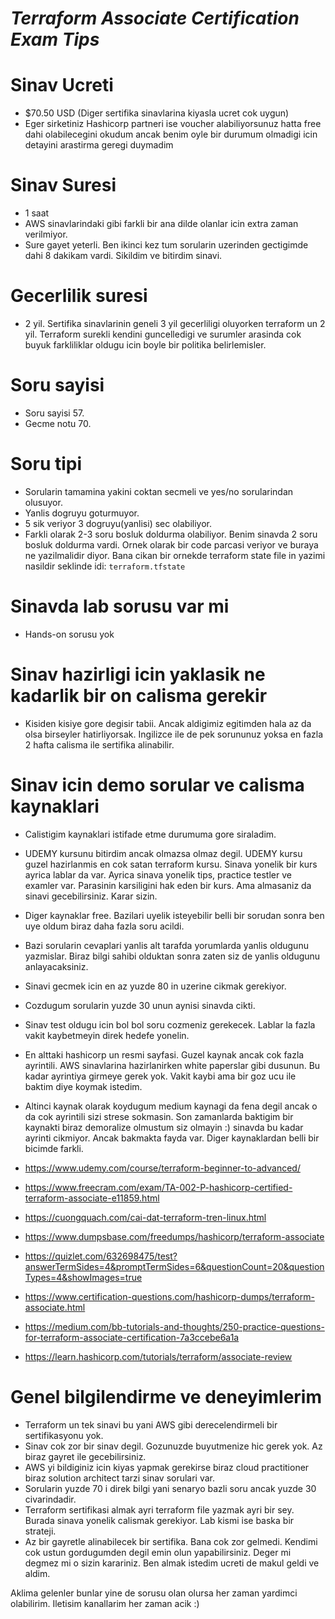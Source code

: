 # ***Terraform Associate Certification Exam Tips***

# Sinav Ucreti
- $70.50 USD (Diger sertifika sinavlarina kiyasla ucret cok uygun)
- Eger sirketiniz Hashicorp partneri ise voucher alabiliyorsunuz hatta free dahi olabilecegini okudum ancak benim oyle bir durumum olmadigi icin detayini arastirma geregi duymadim

# Sinav Suresi
- 1 saat
- AWS sinavlarindaki gibi farkli bir ana dilde olanlar icin extra zaman verilmiyor.
- Sure gayet yeterli. Ben ikinci kez tum sorularin uzerinden gectigimde dahi 8 dakikam vardi. Sikildim ve bitirdim sinavi.

# Gecerlilik suresi
- 2 yil. Sertifika sinavlarinin geneli 3 yil gecerliligi oluyorken terraform un 2 yil. Terraform surekli kendini guncelledigi ve surumler arasinda cok buyuk farkliliklar oldugu icin boyle bir politika belirlemisler.

# Soru sayisi
- Soru sayisi 57.
- Gecme notu 70.

# Soru tipi
- Sorularin tamamina yakini coktan secmeli ve yes/no sorularindan olusuyor.
- Yanlis dogruyu goturmuyor.
- 5 sik veriyor 3 dogruyu(yanlisi) sec olabiliyor.
- Farkli olarak 2-3 soru bosluk doldurma olabiliyor. Benim sinavda 2 soru bosluk doldurma vardi. Ornek olarak bir code parcasi veriyor ve buraya ne yazilmalidir diyor. Bana cikan bir ornekde terraform state file in yazimi nasildir seklinde idi: `terraform.tfstate`

# Sinavda lab sorusu var mi
- Hands-on sorusu yok

# Sinav hazirligi icin yaklasik ne kadarlik bir on calisma gerekir
- Kisiden kisiye gore degisir tabii. Ancak aldigimiz egitimden hala az da olsa birseyler hatirliyorsak. Ingilizce ile de pek sorununuz yoksa en fazla 2 hafta calisma ile sertifika alinabilir.

# Sinav icin demo sorular ve calisma kaynaklari
- Calistigim kaynaklari istifade etme durumuma gore siraladim.
- UDEMY kursunu bitirdim ancak olmazsa olmaz degil. UDEMY kursu guzel hazirlanmis en cok satan terraform kursu. Sinava yonelik bir kurs ayrica lablar da var. Ayrica sinava yonelik tips, practice testler ve examler var. Parasinin karsiligini hak eden bir kurs. Ama almasaniz da sinavi gecebilirsiniz. Karar sizin.
- Diger kaynaklar free. Bazilari uyelik isteyebilir belli bir sorudan sonra ben uye oldum biraz daha fazla soru acildi.
- Bazi sorularin cevaplari yanlis alt tarafda yorumlarda yanlis oldugunu yazmislar. Biraz bilgi sahibi olduktan sonra zaten siz de yanlis oldugunu anlayacaksiniz.
- Sinavi gecmek icin en az yuzde 80 in uzerine cikmak gerekiyor.
- Cozdugum sorularin yuzde 30 unun aynisi sinavda cikti.
- Sinav test oldugu icin bol bol soru cozmeniz gerekecek. Lablar la fazla vakit kaybetmeyin direk hedefe yonelin. 
- En alttaki hashicorp un resmi sayfasi. Guzel kaynak ancak cok fazla ayrintili. AWS sinavlarina hazirlanirken white paperslar gibi dusunun. Bu kadar ayrintiya girmeye gerek yok. Vakit kaybi ama bir goz ucu ile baktim diye koymak istedim.
- Altinci kaynak olarak koydugum medium kaynagi da fena degil ancak o da cok ayrintili sizi strese sokmasin. Son zamanlarda baktigim bir kaynakti biraz demoralize olmustum siz olmayin :) sinavda bu kadar ayrinti cikmiyor. Ancak bakmakta fayda var. Diger kaynaklardan belli bir bicimde farkli.

- https://www.udemy.com/course/terraform-beginner-to-advanced/
- https://www.freecram.com/exam/TA-002-P-hashicorp-certified-terraform-associate-e11859.html
- https://cuongquach.com/cai-dat-terraform-tren-linux.html
- https://www.dumpsbase.com/freedumps/hashicorp/terraform-associate
- https://quizlet.com/632698475/test?answerTermSides=4&promptTermSides=6&questionCount=20&questionTypes=4&showImages=true
- https://www.certification-questions.com/hashicorp-dumps/terraform-associate.html
- https://medium.com/bb-tutorials-and-thoughts/250-practice-questions-for-terraform-associate-certification-7a3ccebe6a1a
- https://learn.hashicorp.com/tutorials/terraform/associate-review

# Genel bilgilendirme ve deneyimlerim
- Terraform un tek sinavi bu yani AWS gibi derecelendirmeli bir sertifikasyonu yok.
- Sinav cok zor bir sinav degil. Gozunuzde buyutmenize hic gerek yok. Az biraz gayret ile gecebilirsiniz.
- AWS yi bildiginiz icin kiyas yapmak gerekirse biraz cloud practitioner biraz solution architect tarzi sinav sorulari var.
- Sorularin yuzde 70 i direk bilgi yani senaryo bazli soru ancak yuzde 30 civarindadir. 
- Terraform sertifikasi almak ayri terraform file yazmak ayri bir sey. Burada sinava yonelik calismak gerekiyor. Lab kismi ise baska bir strateji.
- Az bir gayretle alinabilecek bir sertifika. Bana cok zor gelmedi. Kendimi cok ustun gordugumden degil emin olun yapabilirsiniz. Deger mi degmez mi o sizin karariniz. Ben almak istedim ucreti de makul geldi ve aldim.

Aklima gelenler bunlar yine de sorusu olan olursa her zaman yardimci olabilirim. Iletisim kanallarim her zaman acik :)
